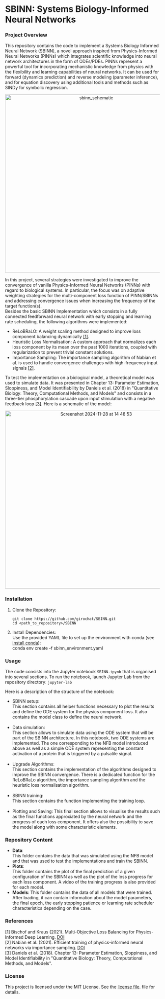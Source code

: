 # SBINN: Systems Biology-Informed Neural Networks
### Project Overview

This repository contains the code to implement a Systems Biology Informed Neural Network (SBINN), a novel approach inspired from Physics-Informed Neural Networks (PINNs) which integrates scientific knowledge into neural network architectures in the form of ODEs/PDEs. PINNs represent a powerful tool for incorporating mechanistic knowledge from physics with the flexibility and learning capabilities of neural networks. It can be used for forward (dynamics prediction) and reverse modeling (parameter inference), and for equation discovery using additional tools and methods such as SINDy for symbolic regression.  

<p align="center">
<img width="578" alt="sbinn_schematic" src="https://github.com/user-attachments/assets/08b7ded0-cd80-4118-88a8-deb7ab11b1b2">
</p>

In this project, several strategies were investigated to improve the convergence of vanilla Physics-Informed Neural Networks (PINNs) with regard to biological systems. In particular, the focus was on adaptive weighting strategies for the multi-component loss function of PINN/SBINNs and addressing convergence issues when increasing the frequency of the target function(s).  
Besides the basic SBINN Implementation which consists in a fully connected feedforward neural network with early stopping and learning rate scheduling, the following algorithms were implemented: 
- ReLoBRaLO: A weight scaling method designed to improve loss component balancing dynamically [[1]](#references).
- Heuristic Loss Normalisation: A custom approach that normalizes each loss component by its mean over the past 1000 iterations, coupled with regularization to prevent trivial constant solutions.
- Importance Sampling: The importance sampling algorithm of Nabian et al. is used to handle convergence challenges with high-frequency input signals [[2]](#references).  

To test the implementation on a biological model, a theoretical model was used to simulate data. It was presented in Chapter 13: Parameter Estimation, Sloppiness, and Model Identifiability by Daniels et al. (2018) in "Quantitative Biology: Theory, Computational Methods, and Models" and consists in a three-tier phosphorylation cascade upon input stimulation with a negative feedback loop [[3]](#references). Here is a schematic of the model:

<p align="center">
<img width="577" alt="Screenshot 2024-11-28 at 14 48 53" src="https://github.com/user-attachments/assets/96fbffed-f4d5-442c-b3b5-bdd3f10b3255">
</p>

### Installation

1. Clone the Repository:

    `git clone https://github.com/girochat/SBINN.git`  
    `cd <path_to_repository>/SBINN`

2. Install Dependencies:  
Use the provided YAML file to set up the environment with conda (see [install conda](https://docs.conda.io/projects/conda/en/latest/user-guide/install/index.html)):  
   conda env create -f sbinn_environment.yaml

### Usage

The code consists into the Jupyter notebook `SBINN.ipynb` that is organised into several sections. To run the notebook, launch Jupyter Lab from the repository
directory:
  `jupyter-lab`

Here is a description of the structure of the notebook:
- SBINN setup:  
  This section contains all helper functions necessary to plot the results and define the ODE system for the physics component loss. It also contains the model class to define the neural network.  
  &nbsp;
- Data simulation:  
  This section allows to simulate data using the ODE system that will be part of the SBINN architecture. In this notebook, two ODE systems are implemented. The one corresponding to the NFB model introduced above as well as a simple ODE system representing the constant activation of a protein that is triggered by a pulsatile signal.  
  &nbsp;
- Upgrade Algorithms:  
  This section contains the implementation of the algorithms designed to improve the SBINN convergence. There is a dedicated function for the ReLoBRaLo algorithm, the importance sampling algorithm and the heuristic loss normalisation algorithm.  
  &nbsp;
- SBINN training:  
  This section contains the function implementing the training loop.  
&nbsp;
- Plotting and Saving:
  This final section allows to visualise the results such as the final functions approxiated by the neural network and the progress of each loss component. It offers also the possibility to save the model along with some characteristic elements.
&nbsp;

### Repository Content

- **Data**:  
  This folder contains the data that was simulated using the NFB model and that was used to test the implementations and train the SBINN.
- **Plots**:  
  This folder contains the plot of the final prediction of a given configuration of the SBINN as well as the plot of the loss progress for each loss component. A video of the training progress is also provided for each model.
- **Models**:
  This folder contains the data of all models that were trained. After loading, it can contain information about the model parameters, the final epoch, the early stopping patience or learning rate scheduler characteristics depending on the case.


### References

[1]  Bischof and Kraus (2021). Multi-Objective Loss Balancing for Physics-Informed Deep Learning. [DOI](https://doi.org/10.48550/arXiv.2110.09813)  
[2]  Nabian et al. (2021). Efficient training of physics-informed neural networks via importance sampling. [DOI](https://doi.org/10.48550/arXiv.2104.12325)  
[3]  Daniels et al. (2018). Chapter 13: Parameter Estimation, Sloppiness, and Model Identifiability in "Quantitative Biology: Theory, Computational Methods, and Models".   

### License

This project is licensed under the MIT License. See the [license file](LICENSE.txt). file for details.
